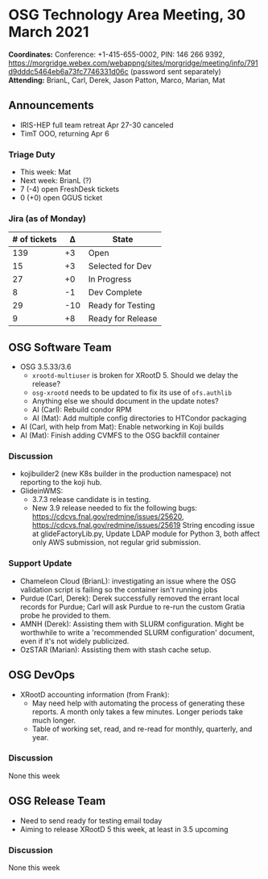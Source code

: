 # OSG Technology Area Meeting, 30 March 2021

**Coordinates:** Conference: +1-415-655-0002, PIN: 146 266 9392, <https://morgridge.webex.com/webappng/sites/morgridge/meeting/info/791d9dddc5464eb6a73fc7746331d06c> (password sent separately)  
**Attending:**   BrianL, Carl, Derek, Jason Patton, Marco, Marian, Mat



## Announcements

-   IRIS-HEP full team retreat Apr 27-30 canceled
-   TimT OOO, returning Apr 6


### Triage Duty

-   This week: Mat
-   Next week: BrianL (?)
-   7 (-4) open FreshDesk tickets
-   0 (+0) open GGUS ticket


### Jira (as of Monday)

| # of tickets | &Delta; | State             |
|------------ |------- |----------------- |
| 139          | +3      | Open              |
| 15           | +3      | Selected for Dev  |
| 27           | +0      | In Progress       |
| 8            | -1      | Dev Complete      |
| 29           | -10     | Ready for Testing |
| 9            | +8      | Ready for Release |


## OSG Software Team

-   OSG 3.5.33/3.6  
    -   `xrootd-multiuser` is broken for XRootD 5. Should we delay the release?
    -   `osg-xrootd` needs to be updated to fix its use of `ofs.authlib`
    -   Anything else we should document in the update notes?
    -   AI (Carl): Rebuild condor RPM
    -   AI (Mat): Add multiple config directories to HTCondor packaging
-   AI (Carl, with help from Mat): Enable networking in Koji builds
-   AI (Mat): Finish adding CVMFS to the OSG backfill container


### Discussion

-   kojibuilder2 (new K8s builder in the production namespace) not reporting to the koji hub.
-   GlideinWMS:
    -   3.7.3 release candidate is in testing.
    -   New 3.9 release needed to fix the following bugs:
        https://cdcvs.fnal.gov/redmine/issues/25620, https://cdcvs.fnal.gov/redmine/issues/25619
        String encoding issue at glideFactoryLib.py, Update LDAP module for Python 3, both affect only AWS submission, not regular grid submission.


### Support Update

-   Chameleon Cloud (BrianL): investigating an issue where the OSG validation script is failing so the container isn't running jobs
-   Purdue (Carl, Derek): Derek successfully removed the errant local records for Purdue;
    Carl will ask Purdue to re-run the custom Gratia probe he provided to them.
-   AMNH (Derek): Assisting them with SLURM configuration.
    Might be worthwhile to write a 'recommended SLURM configuration' document, even if it's not widely publicized.
-   OzSTAR (Marian): Assisting them with stash cache setup.

## OSG DevOps
-   XRootD accounting information (from Frank):  
    -   May need help with automating the process of generating these reports.  A month only takes a few minutes.  Longer periods take much longer.
    -   Table of working set, read, and re-read for monthly, quarterly, and year.


### Discussion

None this week  


## OSG Release Team

-   Need to send ready for testing email today
-   Aiming to release XRootD 5 this week, at least in 3.5 upcoming


### Discussion

None this week
